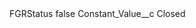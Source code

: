 <?xml version="1.0" encoding="UTF-8"?>
<CustomMetadata xmlns="http://soap.sforce.com/2006/04/metadata" xmlns:xsi="http://www.w3.org/2001/XMLSchema-instance" xmlns:xsd="http://www.w3.org/2001/XMLSchema">
    <label>FGRStatus</label>
    <protected>false</protected>
    <values>
        <field>Constant_Value__c</field>
        <value xsi:type="xsd:string">Closed</value>
    </values>
</CustomMetadata>
